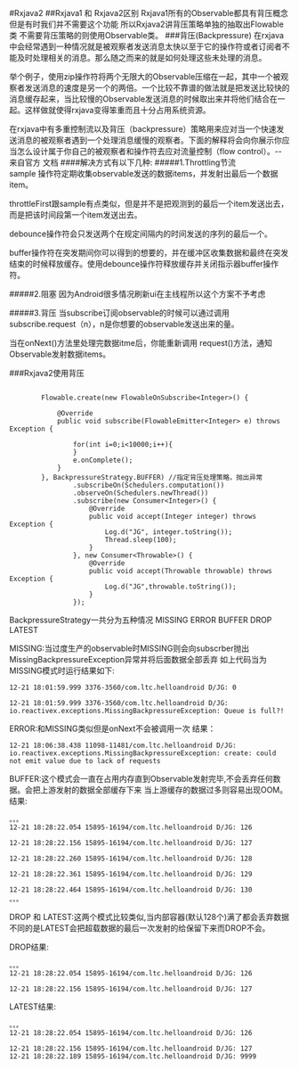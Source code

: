 #Rxjava2
##Rxjava1 和 Rxjava2区别
Rxjava1所有的Observable都具有背压概念 但是有时我们并不需要这个功能 所以Rxjava2讲背压策略单独的抽取出Flowable类 不需要背压策略的则使用Observable类。
###背压(Backpressure)
在rxjava中会经常遇到一种情况就是被观察者发送消息太快以至于它的操作符或者订阅者不能及时处理相关的消息。那么随之而来的就是如何处理这些未处理的消息。

举个例子，使用zip操作符将两个无限大的Observable压缩在一起，其中一个被观察者发送消息的速度是另一个的两倍。一个比较不靠谱的做法就是把发送比较快的消息缓存起来，当比较慢的Observable发送消息的时候取出来并将他们结合在一起。这样做就使得rxjava变得笨重而且十分占用系统资源。

在rxjava中有多重控制流以及背压（backpressure）策略用来应对当一个快速发送消息的被观察者遇到一个处理消息缓慢的观察者。下面的解释将会向你展示你应当怎么设计属于你自己的被观察者和操作符去应对流量控制（flow control）。--来自官方 文档
####解决方式有以下几种:
#####1.Throttling节流  
sample 操作符定期收集observable发送的数据items，并发射出最后一个数据item。 
 
 throttleFirst跟sample有点类似，但是并不是把观测到的最后一个item发送出去，而是把该时间段第一个item发送出去。
   
debounce操作符会只发送两个在规定间隔内的时间发送的序列的最后一个。 

buffer操作符在突发期间你可以得到的想要的，并在缓冲区收集数据和最终在突发结束的时候释放缓存。使用debounce操作符释放缓存并关闭指示器buffer操作符。


#####2.阻塞
因为Android很多情况刷新ui在主线程所以这个方案不予考虑

#####3.背压
当subscribe订阅observable的时候可以通过调用subscribe.request（n），n是你想要的observable发送出来的量。

当在onNext()方法里处理完数据itme后，你能重新调用 request()方法，通知Observable发射数据items。

###Rxjava2使用背压

```
   
        Flowable.create(new FlowableOnSubscribe<Integer>() {

            @Override
            public void subscribe(FlowableEmitter<Integer> e) throws Exception {

                for(int i=0;i<10000;i++){
                }
                e.onComplete();
            }
        }, BackpressureStrategy.BUFFER) //指定背压处理策略，抛出异常
                .subscribeOn(Schedulers.computation())
                .observeOn(Schedulers.newThread())
                .subscribe(new Consumer<Integer>() {
                    @Override
                    public void accept(Integer integer) throws Exception {
                        Log.d("JG", integer.toString());
                        Thread.sleep(100);
                    }
                }, new Consumer<Throwable>() {
                    @Override
                    public void accept(Throwable throwable) throws Exception {
                        Log.d("JG",throwable.toString());
                    }
                });
```
BackpressureStrategy一共分为五种情况 MISSING ERROR BUFFER DROP LATEST  

MISSING:当过度生产的observable时MISSING则会向subscrber抛出MissingBackpressureException异常并将后面数据全部丢弃 如上代码当为MISSING模式时运行结果如下:

```
12-21 18:01:59.999 3376-3560/com.ltc.helloandroid D/JG: 0

12-21 18:01:59.999 3376-3560/com.ltc.helloandroid D/JG: io.reactivex.exceptions.MissingBackpressureException: Queue is full?!
```
ERROR:和MISSING类似但是onNext不会被调用一次 结果：

```
12-21 18:06:38.438 11098-11481/com.ltc.helloandroid D/JG: io.reactivex.exceptions.MissingBackpressureException: create: could not emit value due to lack of requests

```
BUFFER:这个模式会一直在占用内存直到Observable发射完毕,不会丢弃任何数据。会把上游发射的数据全部缓存下来 当上游缓存的数据过多则容易出现OOM。 结果:

```
。。。
12-21 18:28:22.054 15895-16194/com.ltc.helloandroid D/JG: 126

12-21 18:28:22.156 15895-16194/com.ltc.helloandroid D/JG: 127 

12-21 18:28:22.260 15895-16194/com.ltc.helloandroid D/JG: 128 

12-21 18:28:22.361 15895-16194/com.ltc.helloandroid D/JG: 129

12-21 18:28:22.464 15895-16194/com.ltc.helloandroid D/JG: 130
。。。
```
DROP 和 LATEST:这两个模式比较类似,当内部容器(默认128个)满了都会丢弃数据不同的是LATEST会把超载数据的最后一次发射的给保留下来而DROP不会。

DROP结果:

```
。。。
12-21 18:28:22.054 15895-16194/com.ltc.helloandroid D/JG: 126

12-21 18:28:22.156 15895-16194/com.ltc.helloandroid D/JG: 127 
```
LATEST结果:

```
。。。
12-21 18:28:22.054 15895-16194/com.ltc.helloandroid D/JG: 126

12-21 18:28:22.156 15895-16194/com.ltc.helloandroid D/JG: 127 
12-21 18:28:22.189 15895-16194/com.ltc.helloandroid D/JG: 9999

```







